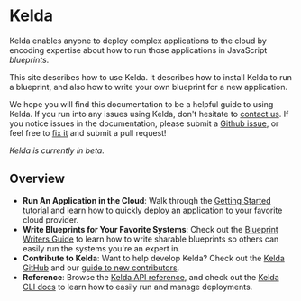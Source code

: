 # Kelda

Kelda enables anyone to deploy complex applications to the cloud
by encoding expertise about how to run those applications in JavaScript
_blueprints_.

This site describes how to use Kelda. It describes how to
install Kelda to run a blueprint, and also how to write your own blueprint
for a new application.

We hope you will find this documentation to be a helpful guide to
using Kelda.  If you run into any issues using Kelda,
don't hesitate to
[contact us](http://kelda.io/#contact). If you notice
issues in the documentation, please submit a
[Github issue](https://github.com/kelda/kelda/issues/new),
or feel free to
[fix it](https://github.com/kelda/kelda/tree/master/docs)
and submit a pull request!

*Kelda is currently in beta.*

## Overview

* **Run An Application in the Cloud**: Walk through the [Getting Started tutorial](#installing-kelda)
and learn how to quickly deploy an application to your favorite cloud provider.
* **Write Blueprints for Your Favorite Systems**: Check out the
[Blueprint Writers Guide](#blueprint-writers-guide) to learn how to write
sharable blueprints so others can easily run the systems you're an expert in.
* **Contribute to Kelda**: Want to help develop Kelda? Check out the
[Kelda GitHub](https://github.com/kelda/kelda) and our
[guide to new contributors](#developing-kelda).
* **Reference**: Browse the [Kelda API reference](#kelda-js-api-documentation),
and check out the [Kelda CLI docs](#kelda-cli) to learn how to easily run and
manage deployments.
